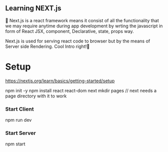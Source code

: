 ## Learning NEXT.js

🐳 Next.js is a react framework means it consist of all the functionality that we
may require anytime during app development by wrting the javascript in form of
React JSX, component, Declarative, state, props way.

Next.js is used for serving react code to browser but by the means of Server side Rendering. Cool Intro right!🐳

# Setup

https://nextjs.org/learn/basics/getting-started/setup

npm init -y
npm install react react-dom next
mkdir pages // next needs a page directory with it to work

### Start Client

npm run dev

### Start Server

npm start
